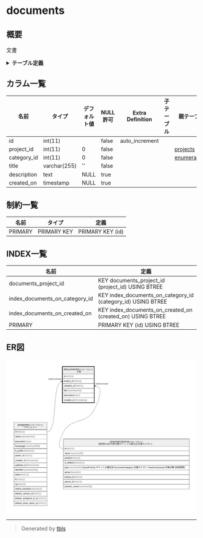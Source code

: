 # documents

## 概要

文書

<details>
<summary><strong>テーブル定義</strong></summary>

```sql
CREATE TABLE `documents` (
  `id` int(11) NOT NULL AUTO_INCREMENT,
  `project_id` int(11) NOT NULL DEFAULT 0,
  `category_id` int(11) NOT NULL DEFAULT 0,
  `title` varchar(255) NOT NULL DEFAULT '',
  `description` text DEFAULT NULL,
  `created_on` timestamp NULL DEFAULT NULL,
  PRIMARY KEY (`id`),
  KEY `documents_project_id` (`project_id`),
  KEY `index_documents_on_category_id` (`category_id`),
  KEY `index_documents_on_created_on` (`created_on`)
) ENGINE=InnoDB DEFAULT CHARSET=utf8mb4 COLLATE=utf8mb4_general_ci
```

</details>

## カラム一覧

| 名前          | タイプ          | デフォルト値       | NULL許可   | Extra Definition | 子テーブル      | 親テーブル                           | コメント     |
| ----------- | ------------ | ------------ | -------- | ---------------- | ---------- | ------------------------------- | -------- |
| id          | int(11)      |              | false    | auto_increment   |            |                                 |          |
| project_id  | int(11)      | 0            | false    |                  |            | [projects](projects.md)         |          |
| category_id | int(11)      | 0            | false    |                  |            | [enumerations](enumerations.md) |          |
| title       | varchar(255) | ''           | false    |                  |            |                                 |          |
| description | text         | NULL         | true     |                  |            |                                 |          |
| created_on  | timestamp    | NULL         | true     |                  |            |                                 |          |

## 制約一覧

| 名前      | タイプ         | 定義               |
| ------- | ----------- | ---------------- |
| PRIMARY | PRIMARY KEY | PRIMARY KEY (id) |

## INDEX一覧

| 名前                             | 定義                                                           |
| ------------------------------ | ------------------------------------------------------------ |
| documents_project_id           | KEY documents_project_id (project_id) USING BTREE            |
| index_documents_on_category_id | KEY index_documents_on_category_id (category_id) USING BTREE |
| index_documents_on_created_on  | KEY index_documents_on_created_on (created_on) USING BTREE   |
| PRIMARY                        | PRIMARY KEY (id) USING BTREE                                 |

## ER図

![er](documents.svg)

---

> Generated by [tbls](https://github.com/k1LoW/tbls)
